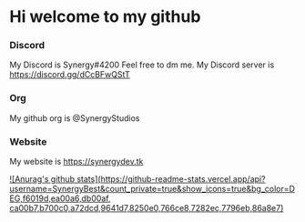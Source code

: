 # Hi welcome to my github
### Discord
My Discord is Synergy#4200 Feel free to dm me.
My Discord server is https://discord.gg/dCcBFwQStT
### Org
My github org is @SynergyStudios
### Website
My website is https://synergydev.tk


[![Anurag's github stats](https://github-readme-stats.vercel.app/api?username=SynergyBest&count_private=true&show_icons=true&bg_color=DEG,f6019d,ea00a6,db00af, ca00b7,b700c0,a72dcd,9641d7,8250e0,766ce8,7282ec,7796eb,86a8e7)](https://github.com/anuraghazra/github-readme-stats)
